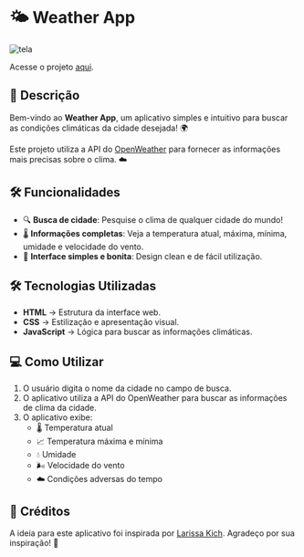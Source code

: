 # 🌤️ Weather App

![tela](https://github.com/user-attachments/assets/b0aadf73-dc09-4409-ab3b-3530b2013a23)

Acesse o projeto [aqui](https://joaopedrobn.github.io/weather-app/).

## 📌 Descrição

Bem-vindo ao **Weather App**, um aplicativo simples e intuitivo para buscar as condições climáticas da cidade desejada! 🌍

Este projeto utiliza a API do [OpenWeather](https://openweathermap.org/) para fornecer as informações mais precisas sobre o clima. ☁️

## 🛠️ Funcionalidades

- 🔍 **Busca de cidade**: Pesquise o clima de qualquer cidade do mundo!
- 🌡️ **Informações completas**: Veja a temperatura atual, máxima, mínima, umidade e velocidade do vento.
- 📱 **Interface simples e bonita**: Design clean e de fácil utilização.

 ## 🛠️ Tecnologias Utilizadas

- **HTML** → Estrutura da interface web.
- **CSS** → Estilização e apresentação visual.
- **JavaScript** → Lógica para buscar as informações climáticas.

## 💻 Como Utilizar

1. O usuário digita o nome da cidade no campo de busca.
2. O aplicativo utiliza a API do OpenWeather para buscar as informações de clima da cidade.
3. O aplicativo exibe:
   - 🌡️ Temperatura atual
   - 📈 Temperatura máxima e mínima
   - 💧 Umidade
   - 🌬️ Velocidade do vento
   - ☁️ Condições adversas do tempo

## 🙌 Créditos

A ideia para este aplicativo foi inspirada por [Larissa Kich](https://github.com/Larissakich). Agradeço por sua inspiração! 🙏

